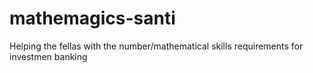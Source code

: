# mathemagics-santi
Helping the fellas with the number/mathematical skills requirements for investmen banking
